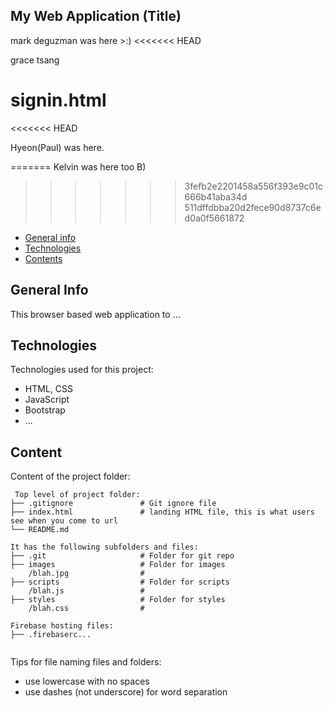 ## My Web Application (Title)


mark deguzman was here >:)
<<<<<<< HEAD

grace tsang

signin.html
=======
<<<<<<< HEAD

Hyeon(Paul) was here.

=======
Kelvin was here too B)
>>>>>>> 3fefb2e2201458a556f393e9c01c666b41aba34d
>>>>>>> 511dffdbba20d2fece90d8737c6ed0a0f5661872

* [General info](#general-info)
* [Technologies](#technologies)
* [Contents](#content)

## General Info
This browser based web application to ...
	
## Technologies
Technologies used for this project:
* HTML, CSS
* JavaScript
* Bootstrap 
* ...
	
## Content
Content of the project folder:

```
 Top level of project folder: 
├── .gitignore               # Git ignore file
├── index.html               # landing HTML file, this is what users see when you come to url
└── README.md

It has the following subfolders and files:
├── .git                     # Folder for git repo
├── images                   # Folder for images
    /blah.jpg                # 
├── scripts                  # Folder for scripts
    /blah.js                 # 
├── styles                   # Folder for styles
    /blah.css                # 

Firebase hosting files: 
├── .firebaserc...


```

Tips for file naming files and folders:
* use lowercase with no spaces
* use dashes (not underscore) for word separation

